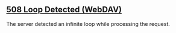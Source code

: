 ## [508 Loop Detected (WebDAV)](https://developer.mozilla.org/en-US/docs/Web/HTTP/Status/508)
The server detected an infinite loop while processing the request.

